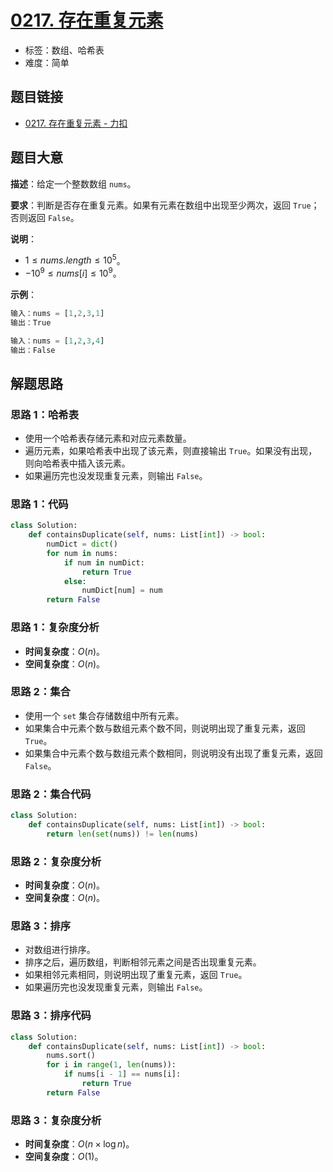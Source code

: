 # [0217. 存在重复元素](https://leetcode.cn/problems/contains-duplicate/)

- 标签：数组、哈希表
- 难度：简单

## 题目链接

- [0217. 存在重复元素 - 力扣](https://leetcode.cn/problems/contains-duplicate/)

## 题目大意

**描述**：给定一个整数数组 `nums`。

**要求**：判断是否存在重复元素。如果有元素在数组中出现至少两次，返回 `True`；否则返回 `False`。

**说明**：

- $1 \le nums.length \le 10^5$。
- $-10^9 \le nums[i] \le 10^9$。

**示例**：

```python
输入：nums = [1,2,3,1]
输出：True

输入：nums = [1,2,3,4]
输出：False
```

## 解题思路

### 思路 1：哈希表

- 使用一个哈希表存储元素和对应元素数量。
- 遍历元素，如果哈希表中出现了该元素，则直接输出 `True`。如果没有出现，则向哈希表中插入该元素。
- 如果遍历完也没发现重复元素，则输出 `False`。

### 思路 1：代码

```python
class Solution:
    def containsDuplicate(self, nums: List[int]) -> bool:
        numDict = dict()
        for num in nums:
            if num in numDict:
                return True
            else:
                numDict[num] = num
        return False
```

### 思路 1：复杂度分析

- **时间复杂度**：$O(n)$。
- **空间复杂度**：$O(n)$。

### 思路 2：集合

- 使用一个 `set` 集合存储数组中所有元素。
- 如果集合中元素个数与数组元素个数不同，则说明出现了重复元素，返回 `True`。
- 如果集合中元素个数与数组元素个数相同，则说明没有出现了重复元素，返回 `False`。

### 思路 2：集合代码

```python
class Solution:
    def containsDuplicate(self, nums: List[int]) -> bool:
        return len(set(nums)) != len(nums)
```

### 思路 2：复杂度分析

- **时间复杂度**：$O(n)$。
- **空间复杂度**：$O(n)$。

### 思路 3：排序

- 对数组进行排序。
- 排序之后，遍历数组，判断相邻元素之间是否出现重复元素。
- 如果相邻元素相同，则说明出现了重复元素，返回 `True`。
- 如果遍历完也没发现重复元素，则输出 `False`。

### 思路 3：排序代码

```python
class Solution:
    def containsDuplicate(self, nums: List[int]) -> bool:
        nums.sort()
        for i in range(1, len(nums)):
            if nums[i - 1] == nums[i]:
                return True
        return False
```

### 思路 3：复杂度分析

- **时间复杂度**：$O(n \times \log n)$。
- **空间复杂度**：$O(1)$。